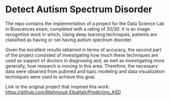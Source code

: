 # Detect Autism Spectrum Disorder
The repo contains the implementation of a project for the Data Science Lab in Bioscences exam, completed with a rating of 30/30. It is an image recognition work in which, Using deep learning techniques, patients are classified as having or not having autism spectrum disorder.

Given the excellent results obtained in terms of accuracy, the second part of the project consisted of investigating how much these techniques are used as support of doctors in diagnosing asd, as well as investigating more generally, how research is moving in this area. Therefore, the necessary data were obtained from pubmed and topic modeling and data visualization techniques were used to achieve this goal.

Link to the original project that inspired this work: https://github.com/Mahmoud-Elbattah/Predicting_ASD
